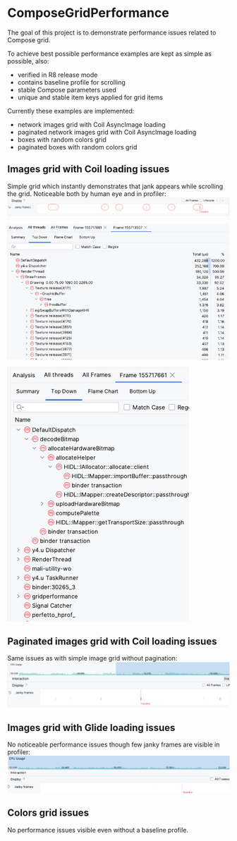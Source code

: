 # ComposeGridPerformance

The goal of this project is to demonstrate performance issues related to Compose grid.

To achieve best possible performance examples are kept as simple as possible, also:
- verified in R8 release mode
- contains baseline profile for scrolling
- stable Compose parameters used
- unique and stable item keys applied for grid items


Currently these examples are implemented:
- network images grid with Coil AsyncImage loading
- paginated network images grid with Coil AsyncImage loading
- boxes with random colors grid
- paginated boxes with random colors grid


## Images grid with Coil loading issues

Simple grid which instantly demonstrates that jank appears while scrolling the grid. Noticeable both by human eye and in profiler:
![jank_1](https://github.com/PauliusVal/ComposeGridPerformance/blob/main/images/images_grid_janky_frames_1.png?raw=true)

![jank_2](https://github.com/PauliusVal/ComposeGridPerformance/blob/main/images/images_grid_janky_frames_2.png?raw=true)

![jank_3](https://github.com/PauliusVal/ComposeGridPerformance/blob/main/images/images_grid_janky_frames_3.png?raw=true)

## Paginated images grid with Coil loading issues

Same issues as with simple image grid without pagination:
![jank_4](https://github.com/PauliusVal/ComposeGridPerformance/blob/main/images/paginated_images_grid_janky_frames_1.png?raw=true)

## Images grid with Glide loading issues

No noticeable performance issues though few janky frames are visible in profiler:
![jank_5](https://github.com/PauliusVal/ComposeGridPerformance/blob/main/images/glide_images_grid_janky_frames_1.png?raw=true)

## Colors grid issues

No performance issues visible even without a baseline profile.